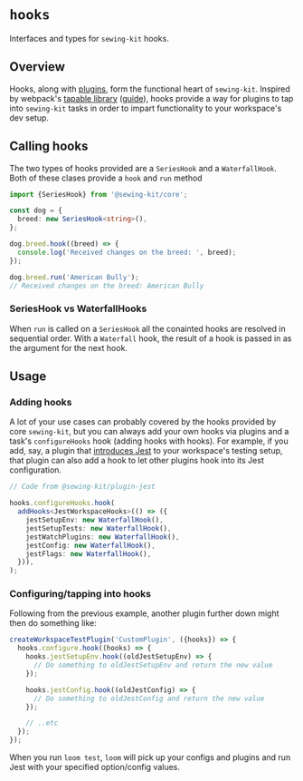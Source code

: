 # `hooks`

Interfaces and types for `sewing-kit` hooks.

## Overview

Hooks, along with [plugins](../plugins), form the functional heart of `sewing-kit`. Inspired by webpack's [tapable library](https://github.com/webpack/tapable) ([guide](https://codeburst.io/what-the-hook-learn-the-basics-of-tapable-d95eb0401e2c)), hooks provide a way for plugins to tap into `sewing-kit` tasks in order to impart functionality to your workspace's dev setup.

## Calling hooks

The two types of hooks provided are a `SeriesHook` and a `WaterfallHook`. Both of these clases provide a `hook` and `run` method

```ts
import {SeriesHook} from '@sewing-kit/core';

const dog = {
  breed: new SeriesHook<string>(),
};

dog.breed.hook((breed) => {
  console.log('Received changes on the breed: ', breed);
});

dog.breed.run('American Bully');
// Received changes on the breed: American Bully
```

### SeriesHook vs WaterfallHooks

When `run` is called on a `SeriesHook` all the conainted hooks are resolved in sequential order. With a `Waterfall` hook, the result of a hook is passed in as the argument for the next hook.

## Usage

### Adding hooks

A lot of your use cases can probably covered by the hooks provided by core `sewing-kit`, but you can always add your own hooks via plugins and a task's `configureHooks` hook (adding hooks with hooks). For example, if you add, say, a plugin that [introduces Jest](../../../plugin-jest) to your workspace's testing setup, that plugin can also add a hook to let other plugins hook into its Jest configuration.

```ts
// Code from @sewing-kit/plugin-jest

hooks.configureHooks.hook(
  addHooks<JestWorkspaceHooks>(() => ({
    jestSetupEnv: new WaterfallHook(),
    jestSetupTests: new WaterfallHook(),
    jestWatchPlugins: new WaterfallHook(),
    jestConfig: new WaterfallHook(),
    jestFlags: new WaterfallHook(),
  })),
);
```

### Configuring/tapping into hooks

Following from the previous example, another plugin further down might then do something like:

```ts
createWorkspaceTestPlugin('CustomPlugin', ({hooks}) => {
  hooks.configure.hook((hooks) => {
    hooks.jestSetupEnv.hook((oldJestSetupEnv) => {
      // Do something to oldJestSetupEnv and return the new value
    });

    hooks.jestConfig.hook((oldJestConfig) => {
      // Do something to oldJestConfig and return the new value
    });

    // ..etc
  });
});
```

When you run `loom test`, `loom` will pick up your configs and plugins and run Jest with your specified option/config values.
